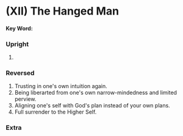 # (XII) The Hanged Man 

#### Key Word:



### Upright

1) 



### Reversed

1) Trusting in one's own intuition again.
2) Being liberarted from one's own narrow-mindedness and limited perview.
3) Aligning one's self with God's plan instead of your own plans.
4) Full surrender to the Higher Self.



### Extra

